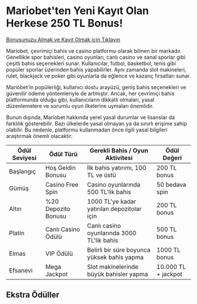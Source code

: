 # Mariobet'ten Yeni Kayıt Olan Herkese 250 TL Bonus!

<a href="https://cutt.ly/zrzJ6oXm"> Bonusunuzu Almak ve Kayıt Olmak için Tıklayın </a>

Mariobet, çevrimiçi bahis ve casino platformu olarak bilinen bir markadır. Genellikle spor bahisleri, casino oyunları, canlı casino ve sanal sporlar gibi çeşitli bahis seçenekleri sunar. Kullanıcılar, futbol, basketbol, tenis gibi popüler sporlar üzerinden bahis yapabilirler. Aynı zamanda slot makineleri, rulet, blackjack ve poker gibi oyunlarla da eğlence ve kazanç fırsatları sunar.

Mariobet'in popülerliği, kullanıcı dostu arayüzü, geniş bahis seçenekleri ve güvenilir ödeme yöntemleriyle de artmıştır. Ancak, her çevrimiçi bahis platformunda olduğu gibi, kullanıcıların dikkatli olmaları, yasal düzenlemelere ve sorumlu oyun ilkelerine uymaları önemlidir.

Bunun dışında, Mariobet hakkında yerel yasal durumlar ve lisanslar da farklılık gösterebilir. Bazı ülkelerde yasal olmayan ya da sınırlı erişime sahip olabilir. Bu nedenle, platformu kullanmadan önce ilgili yasal bilgileri araştırmak önemli olacaktır.

 <table class="reward-table">
            <thead>
                <tr>
                    <th>Ödül Seviyesi</th>
                    <th>Ödül Türü</th>
                    <th>Gerekli Bahis / Oyun Aktivitesi</th>
                    <th>Ödül Değeri</th>
                </tr>
            </thead>
            <tbody>
                <tr>
                    <td>Başlangıç</td>
                    <td>Hoş Geldin Bonusu</td>
                    <td>İlk bahis yatırımı, 100 TL ve üstü</td>
                    <td>200 TL bonus</td>
                </tr>
                <tr>
                    <td>Gümüş</td>
                    <td>Casino Free Spin</td>
                    <td>Casino oyunlarında 500 TL'lik bahis</td>
                    <td>50 bedava spin</td>
                </tr>
                <tr>
                    <td>Altın</td>
                    <td>%20 Depozito Bonusu</td>
                    <td>1000 TL'ye kadar yatırılan depozitolar için</td>
                    <td>200 TL bonus</td>
                </tr>
                <tr>
                    <td>Platin</td>
                    <td>Canlı Casino Ödülü</td>
                    <td>Canlı casino oyunlarında 3000 TL'lik bahis</td>
                    <td>500 TL bonus</td>
                </tr>
                <tr>
                    <td>Elmas</td>
                    <td>VIP Ödülü</td>
                    <td>Belirli bir süre boyunca yüksek bahis yapma</td>
                    <td>1000 TL bonus</td>
                </tr>
                <tr>
                    <td>Efsanevi</td>
                    <td>Mega Jackpot</td>
                    <td>Slot makinelerinde büyük bahisler yapma</td>
                    <td>10.000 TL + jackpot</td>
                </tr>
            </tbody>
        </table>
        <h2>Ekstra Ödüller</h2>
      
